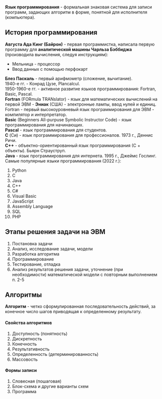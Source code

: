**Язык программирования** - формальная знаковая система для записи программ, задающих алгоритм в форме, понятной для исполнителя (компьютера).  
## История программирования
**Августа Ада Кинг (Байрон)** - первая программистка, написала первую программу для **аналитической машины Чарльза Бэббиджа** (производила вычисления, следуя инструкциям):
- Мельница - процессор
- Ввод данных с помощью перфокарт
  
**Блез Паскаль** - первый арифмометр (сложение, вычитание).  
1940-е гг. - Конрад Цузе, Plancalcul.  
1950-1960-е гг. - активное развитие языков программирования: Fortran, Basic, Pascal.  
**Fortran** (FORmula TRANslator) - язык для математических вычислений на первой ЭВМ - **Эниак** (США) - электронные лампы, ввод нулей и единиц.  
Fortran - первый высокоуровневый язык программирования для ЭВМ - компилятор и интерпретатор.  
**Basic** (Beginners All-purpuse Symbolic Instructor Code) - язык программирования для начинающих.  
**Pascal** - язык программирования для студентов.  
**C** (Си) - язык программирования для профессионалов. 1973 г., Деннис Ричи.  
**C++** - объектно-ориентированный язык программирования (С + объекты). Бьярн Страуструп.  
**Java** - язык программирования для интернета. 1995 г., Джеймс Гослинг.  
Самые популярные языки программирования (2022 г.):
1. Python
2. C
3. Java
4. C++
5. C#
6. Visual Basic
7. JavaScript
8. Assembly Language
9. SQL
10. PHP
## Этапы решения задачи на ЭВМ
1. Постановка задачи
2. Анализ, исследование задачи, модели
3. Разработка алгоритма
4. Программирование
5. Тестирование, отладка
6. Анализ результатов решения задачи, уточнение (при необходимости) математической модели с повторным выполнением п. 2-5

## Алгоритмы
**Алгоритм** - четко сформулированная последовательность действий, за конечное число шагов приводящая к определенному результату.
#### Свойства алгоритмов
1. Доступность (понятность)
2. Дискретность
3. Конечность
4. Результативность
5. Определенность (детерминированность)
6. Массовость
#### Формы записи
1. Словесная (пошаговая)
2. Блок-схема и другие варианты схем
3. Программа